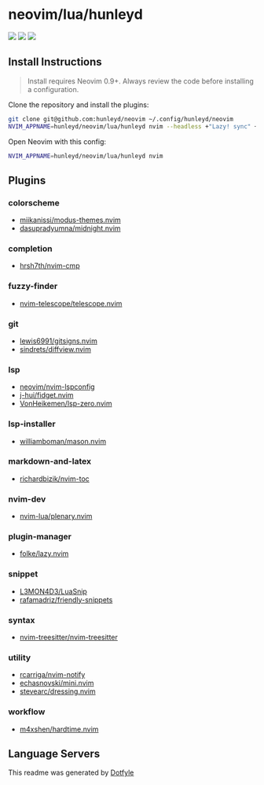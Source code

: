 # neovim/lua/hunleyd

<a href="https://dotfyle.com/hunleyd/neovim-lua-hunleyd"><img src="https://dotfyle.com/hunleyd/neovim-lua-hunleyd/badges/plugins?style=flat" /></a>
<a href="https://dotfyle.com/hunleyd/neovim-lua-hunleyd"><img src="https://dotfyle.com/hunleyd/neovim-lua-hunleyd/badges/leaderkey?style=flat" /></a>
<a href="https://dotfyle.com/hunleyd/neovim-lua-hunleyd"><img src="https://dotfyle.com/hunleyd/neovim-lua-hunleyd/badges/plugin-manager?style=flat" /></a>


## Install Instructions

 > Install requires Neovim 0.9+. Always review the code before installing a configuration.

Clone the repository and install the plugins:

```sh
git clone git@github.com:hunleyd/neovim ~/.config/hunleyd/neovim
NVIM_APPNAME=hunleyd/neovim/lua/hunleyd nvim --headless +"Lazy! sync" +qa
```

Open Neovim with this config:

```sh
NVIM_APPNAME=hunleyd/neovim/lua/hunleyd nvim
```

## Plugins

### colorscheme

+ [miikanissi/modus-themes.nvim](https://dotfyle.com/plugins/miikanissi/modus-themes.nvim)
+ [dasupradyumna/midnight.nvim](https://dotfyle.com/plugins/dasupradyumna/midnight.nvim)
### completion

+ [hrsh7th/nvim-cmp](https://dotfyle.com/plugins/hrsh7th/nvim-cmp)
### fuzzy-finder

+ [nvim-telescope/telescope.nvim](https://dotfyle.com/plugins/nvim-telescope/telescope.nvim)
### git

+ [lewis6991/gitsigns.nvim](https://dotfyle.com/plugins/lewis6991/gitsigns.nvim)
+ [sindrets/diffview.nvim](https://dotfyle.com/plugins/sindrets/diffview.nvim)
### lsp

+ [neovim/nvim-lspconfig](https://dotfyle.com/plugins/neovim/nvim-lspconfig)
+ [j-hui/fidget.nvim](https://dotfyle.com/plugins/j-hui/fidget.nvim)
+ [VonHeikemen/lsp-zero.nvim](https://dotfyle.com/plugins/VonHeikemen/lsp-zero.nvim)
### lsp-installer

+ [williamboman/mason.nvim](https://dotfyle.com/plugins/williamboman/mason.nvim)
### markdown-and-latex

+ [richardbizik/nvim-toc](https://dotfyle.com/plugins/richardbizik/nvim-toc)
### nvim-dev

+ [nvim-lua/plenary.nvim](https://dotfyle.com/plugins/nvim-lua/plenary.nvim)
### plugin-manager

+ [folke/lazy.nvim](https://dotfyle.com/plugins/folke/lazy.nvim)
### snippet

+ [L3MON4D3/LuaSnip](https://dotfyle.com/plugins/L3MON4D3/LuaSnip)
+ [rafamadriz/friendly-snippets](https://dotfyle.com/plugins/rafamadriz/friendly-snippets)
### syntax

+ [nvim-treesitter/nvim-treesitter](https://dotfyle.com/plugins/nvim-treesitter/nvim-treesitter)
### utility

+ [rcarriga/nvim-notify](https://dotfyle.com/plugins/rcarriga/nvim-notify)
+ [echasnovski/mini.nvim](https://dotfyle.com/plugins/echasnovski/mini.nvim)
+ [stevearc/dressing.nvim](https://dotfyle.com/plugins/stevearc/dressing.nvim)
### workflow

+ [m4xshen/hardtime.nvim](https://dotfyle.com/plugins/m4xshen/hardtime.nvim)
## Language Servers



 This readme was generated by [Dotfyle](https://dotfyle.com)
